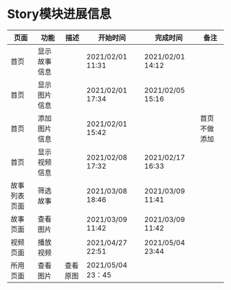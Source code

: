 # Story模块进展信息

| 页面 | 功能 | 描述 | 开始时间 | 完成时间 | 备注 |
| --- | --- | --- | --- | --- | --- |
| 首页 | 显示故事信息 |  | 2021/02/01 11:31 | 2021/02/01 14:12 |  |
| 首页 | 显示图片信息 |  | 2021/02/01 17:34 | 2021/02/05 15:16 |  |
| 首页 | 添加图片信息 |  | 2021/02/01 15:42 |  | 首页不做添加 |
| 首页 | 显示视频信息 |  | 2021/02/08 17:32 | 2021/02/17 16:33 |  |
| 故事列表页面 | 筛选故事 |  | 2021/03/08 18:46 | 2021/03/09 11:41 |  |
| 故事页面 | 查看图片 |  | 2021/03/09 11:42 | 2021/03/09 11:42 |  |
| 视频页面 | 播放视频 |  | 2021/04/27 22:51 | 2021/05/04 23:44 |  |
| 所用页面 | 查看图片 | 查看原图 |2021/05/04 23：45 |  |